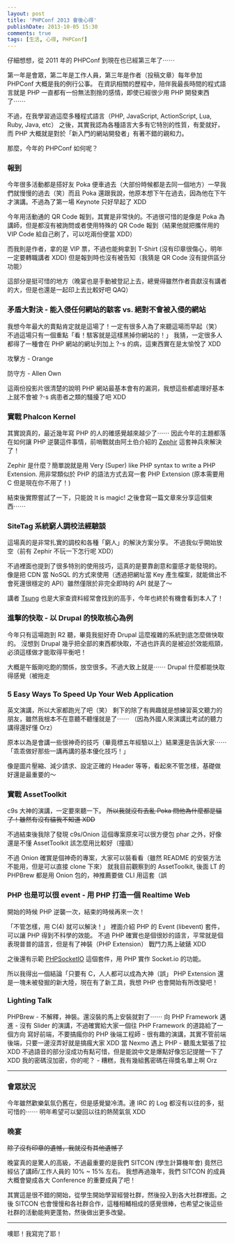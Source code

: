 ```yaml
---
layout: post
title: 'PHPConf 2013 會後心得'
publishDate: 2013-10-05 15:30
comments: true
tags: [生活, 心得, PHPConf]
---
```

仔細想想，從 2011 年的 PHPConf 到現在也已經第三年了⋯⋯

第一年是會眾，第二年是工作人員，第三年是作者（投稿文章）每年參加 PHPConf 大概是我的例行公事。
在資訊相關的歷程中，陪伴我最長時間的程式語言就是 PHP 一直都有一份無法割捨的感情，即使已經很少用 PHP 開發東西了⋯⋯

不過，在我學習過這麼多種程式語言（PHP, JavaScript, ActionScript, Lua, Ruby, Java, etc） 之後，其實我認為各種語言大多有它特別的性質，有愛就好，而 PHP 大概就是對於「新入門的網站開發者」有著不錯的親和力。

那麼，今年的 PHPConf 如何呢？

<!--more-->

### 報到

今年很多活動都是搭好友 Poka 便車過去（大部份時候都是去同一個地方）一早我們就慢慢的過去（笑）而且 Poka 還跟我說，他原本想下午在過去，因為他在下午才演講。不過為了第一場 Keynote 只好早起了 XDD

今年用活動通的 QR Code 報到，其實是非常快的。不過很可惜的是像是 Poka 為講師，但是都沒有被詢問或者使用特殊的 QR Code 報到（結果他就把攜伴用的 VIP Code 給自己刷了，可以吃兩份便當 XDD）

而我則是作者，拿的是 VIP 票，不過也能夠拿到 T-Shirt (沒有印章很傷心，明年一定要轉職講者 XDD) 但是報到時也沒有被告知（我猜是 QR Code 沒有提供區分功能）

這部分是挺可惜的地方（晚宴也是手動被登記上去，總覺得雖然作者貢獻沒有講者的大，但是也還是一起印上去比較好吧 QAQ）

### 矛盾大對決 - 能入侵任何網站的駭客 vs. 絕對不會被入侵的網站

我想今年最大的賣點肯定就是這場了！一定有很多人為了來聽這場而早起（笑）
不過這場只有一個重點「看！駭客就是這樣黑掉你網站的！」
我猜，一定很多人都得了一種會在 PHP 網站的網址列加上 ?-s 的病，這東西實在是太愉悅了 XDD

攻擊方 - Orange
<script async class="speakerdeck-embed" data-id="b2c3d1d00f980131db540ec6a19e6e26" data-ratio="1.33333333333333" src="//speakerdeck.com/assets/embed.js"></script>

防守方 - Allen Own
<script async class="speakerdeck-embed" data-id="7d5ca8400f9b01319db11e8df61cf546" data-ratio="1.33333333333333" src="//speakerdeck.com/assets/embed.js"></script>

這兩份投影片很清楚的說明 PHP 網站最基本會有的漏洞，我想這些都處理好基本上就不會被 ?-s 病患者之類的騷擾了吧 XDD

### 實戰 Phalcon Kernel

其實說真的，最近幾年寫 PHP 的人的確感覺越來越少了⋯⋯
因此今年的主題都落在如何讓 PHP 逆襲這件事情，前哨戰就由阿土伯介紹的 [Zephir](https://zephir-lang.com/) 這套神兵來解決了！

Zephir 是什麼？簡單說就是用 Very (Super) like PHP syntax to write a PHP Extension.
用非常類似於 PHP 的語法方式去寫一套 PHP Extension (原本需要用 C 但是現在你不用了！)

結束後實際嘗試了一下，只能說 It is magic! 之後會寫一篇文章來分享這個東西⋯⋯

### SiteTag 系統窮人調校法經驗談

這場真的是非常扎實的調校和各種「窮人」的解決方案分享。
不過我似乎開始放空（前有 Zephir 不玩一下怎行呢 XDD）

不過裡面也提到了很多特別的使用技巧，這真的是要靠創意和靈感才能發現的。
像是把 CDN 當 NoSQL 的方式來使用（透過把網址當 Key 產生檔案，就能做出不會死還很穩定的 API）雖然僅限於非完全即時的 API 就是了～

講者 [Tsung](https://blog.longwin.com.tw/) 也是大家查資料經常會找到的高手，今年也終於有機會看到本人了！

### 進擊的快取 - 以 Drupal 的快取核心為例

今年只有這場跑到 R2 聽，畢竟我挺好奇 Drupal 這麼複雜的系統到底怎麼做快取的。
沒想到 Drupal 幾乎把全部的東西都快取，不過也許真的是被迫於效能瓶頸，必須這樣做才能取得平衡吧！

大概是午飯剛吃飽的關係，放空很多。不過大致上就是⋯⋯ Drupal 什麼都能快取得感覺（被拖走

### 5 Easy Ways To Speed Up Your Web Application

英文演講，所以大家都跑光了吧（笑）
剩下的除了有興趣就是想練習英文聽力的朋友，雖然我根本不在意聽不聽懂就是了⋯⋯
（因為外國人來演講比考試的聽力講得還好懂 Orz）

原本以為是會講一些很神奇的技巧（畢竟標五年經驗以上）結果還是告訴大家⋯⋯
「乖乖做好那些一講再講的基本優化技巧！」

像是圖片壓縮、減少請求、設定正確的 Header 等等，看起來不管怎樣，基礎做好還是最重要的～

### 實戰 AssetToolkit

c9s 大神的演講，一定要來聽一下。 
<del>所以我就沒有去亂 Poka 問他為什麼都是貓了！雖然有沒有貓我不知道 XDD</del>

不過結束後我除了發現 c9s/Onion 這個專案原來可以很方便包 phar 之外，好像還是不懂 AssetToolkit 該怎麼用比較好（撞牆）

不過 Onion 確實是個神奇的專案，大家可以裝看看（雖然 README 的安裝方法不能用，但是可以直接 clone 下來）
就我目前觀察到的 AssetToolkit, 後面 LT 的 PHPBrew 都是用 Onion 包的，神推薦要做 CLI 用這套（誤

### PHP 也是可以很 event - 用 PHP 打造一個 Realtime Web

開始的時候 PHP 逆襲一次，結束的時候再來一次！

「不管怎樣，用 C(4) 就可以解決！」 裡面介紹 PHP 的 Event (libevent) 套件，可以讓 PHP 得到不科學的效能。
不過 PHP 確實也是個很妙的語言，平常就是個表現普普的語言，但是有了神裝（PHP Extension） 戰鬥力馬上破錶 XDD

之後還有示範 [PHPSocketIO](https://Github.com/RickySu/PHPsocket.io) 這個套件，用 PHP 實作 Socket.io 的功能。

所以我得出一個結論「只要有 C，人人都可以成為大神（誤」
PHP Extension 還是一塊未被發掘的新大陸，現在有了新工具，我想 PHP 也會開始有所改變吧！

### Lighting Talk

PHPBrew - 不解釋，神裝。還沒裝的馬上安裝就對了⋯⋯
向 PHP Framework 邁進 - 沒有 Slider 的演講，不過確實給大家一個往 PHP Framework 的道路給了一個方向
寫好前端，不要搞瘋你的 PHP 後端工程師 - 很有趣的演講，其實不管前端後端，只要一邊沒弄好就是搞瘋大家 XDD
當 Nexmo 遇上 PHP - 聽風太緊張了拉 XDD 不過語音的部分沒成功有點可惜，但是能說中文是爆點好像忘記提醒一下了 XDD
我的密碼沒加密，你的呢？ - 糟糕，我有幾組舊密碼在得獎名單上啊 Orz

---

### 會眾狀況

今年雖然歡樂氣氛仍舊在，但是感覺變冷清。連 IRC 的 Log 都沒有以往的多，挺可惜的⋯⋯
明年希望可以變回以往的熱鬧氣氛 XDD

### 晚宴

<del>除了沒有印章的遺憾，我就沒有其他遺憾了</del>

晚宴真的是驚人的高級，不過最重要的是我們 SITCON (學生計算機年會) 竟然已經佔了講師/工作人員的 10% ~ 15% 左右。
我想再過幾年，我們 SITCON 的成員大概會變成各大 Conference 的重要成員了吧！

其實這是很不錯的開始，從學生開始學習經營社群，然後投入到各大社群裡面。之後 SITCON 也會慢慢和各社群合作，這種相輔相成的感覺很棒，也希望之後這些社群的活動能夠更蓬勃，然後做出更多改變。

---

噢耶！我寫完了耶！
